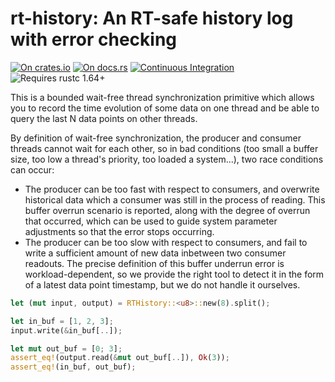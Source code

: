 # rt-history: An RT-safe history log with error checking

[![On crates.io](https://img.shields.io/crates/v/rt-history.svg)](https://crates.io/crates/rt-history)
[![On docs.rs](https://docs.rs/rt-history/badge.svg)](https://docs.rs/rt-history/)
[![Continuous Integration](https://github.com/HadrienG2/rt-history/workflows/Continuous%20Integration/badge.svg)](https://github.com/HadrienG2/rt-history/actions?query=workflow%3A%22Continuous+Integration%22)
![Requires rustc 1.64+](https://img.shields.io/badge/rustc-1.64+-red.svg)

This is a bounded wait-free thread synchronization primitive which allows
you to record the time evolution of some data on one thread and be able to
query the last N data points on other threads.

By definition of wait-free synchronization, the producer and consumer
threads cannot wait for each other, so in bad conditions (too small a buffer
size, too low a thread's priority, too loaded a system...), two race
conditions can occur:

- The producer can be too fast with respect to consumers, and overwrite
  historical data which a consumer was still in the process of reading.
  This buffer overrun scenario is reported, along with the degree of overrun
  that occurred, which can be used to guide system parameter adjustments so
  that the error stops occurring.
- The producer can be too slow with respect to consumers, and fail to write
  a sufficient amount of new data inbetween two consumer readouts. The
  precise definition of this buffer underrun error is workload-dependent, so
  we provide the right tool to detect it in the form of a latest data point
  timestamp, but we do not handle it ourselves.

```rust
let (mut input, output) = RTHistory::<u8>::new(8).split();

let in_buf = [1, 2, 3];
input.write(&in_buf[..]);

let mut out_buf = [0; 3];
assert_eq!(output.read(&mut out_buf[..]), Ok(3));
assert_eq!(in_buf, out_buf);
```